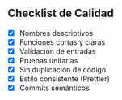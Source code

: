 ## Checklist de Calidad

- [x] Nombres descriptivos
- [x] Funciones cortas y claras
- [x] Validación de entradas
- [x] Pruebas unitarias
- [x] Sin duplicación de código
- [x] Estilo consistente (Prettier)
- [x] Commits semánticos
